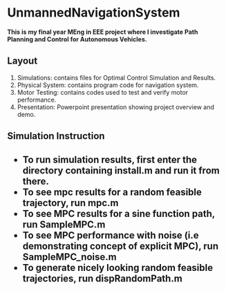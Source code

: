 UnmannedNavigationSystem
========================

<b>This is my final year MEng in EEE project where I investigate Path Planning and Control for Autonomous Vehicles.</b>

<h2>Layout</h2>
<ol>
<li> Simulations: contains files for Optimal Control Simulation and Results.</li>
<li> Physical System: contains program code for navigation system.</li>
<li> Motor Testing: contains codes used to test and verify motor performance.</li>
<li> Presentation: Powerpoint presentation showing project overview and demo.</li>
</ol>
<h2> Simulation Instruction <h2>
<ul>
<li>	To run simulation results, first enter the directory containing install.m and run it from there.</li>
<li>	To see mpc results for a random feasible trajectory, run mpc.m</li>
<li>	To see MPC results for a sine function path, run SampleMPC.m</li>
<li>  To see MPC performance with noise (i.e demonstrating concept of explicit MPC), run SampleMPC_noise.m</li>
<li>	To generate nicely looking random feasible trajectories, run dispRandomPath.m</li>
</ul>
